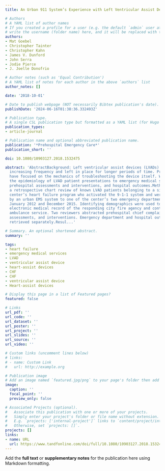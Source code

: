 ```yaml
---
title: An Urban 911 System’s Experience with Left Ventricular Assist Device Patients

# Authors
# A YAML list of author names
# If you created a profile for a user (e.g. the default `admin` user at `content/authors/admin/`), 
# write the username (folder name) here, and it will be replaced with their full name and linked to their profile.
authors:
- Mat Goebel
- Christopher Tainter
- Christopher Kahn
- James V. Dunford
- John Serra
- Jodie Pierce
- J. Joelle Donofrio

# Author notes (such as 'Equal Contribution')
# A YAML list of notes for each author in the above `authors` list
author_notes: []

date: '2018-10-01'

# Date to publish webpage (NOT necessarily Bibtex publication's date).
publishDate: '2024-06-16T01:38:36.332493Z'

# Publication type.
# A single CSL publication type but formatted as a YAML list (for Hugo requirements).
publication_types:
- article-journal

# Publication name and optional abbreviated publication name.
publication: '*Prehospital Emergency Care*'
publication_short: ''

doi: 10.1080/10903127.2018.1532475

abstract: 'AbstractBackground: Left ventricular assist devices (LVADs) are used with
  increasing frequency and left in place for longer periods of time. Prior publications
  have focused on the mechanics of troubleshooting the device itself. We aim to describe
  the epidemiology of LVAD patient presentations to emergency medical services (EMS),
  prehospital assessments and interventions, and hospital outcomes.Methods: This is
  a retrospective chart review of known LVAD patients belonging to a single academic
  center’s heart failure program who activated the 9-1-1 system and were transported
  by an urban EMS system to one of the center’s two emergency departments between
  January 2012 and December 2015. Identifying demographics were used to query the
  electronic medical record of the responding city fire agency and contracted transporting
  ambulance service. Two reviewers abstracted prehospital chief complaint, vital signs,
  assessments, and interventions. Emergency department and hospital outcomes were
  retrieved separately.Resul...'

# Summary. An optional shortened abstract.
summary: ''

tags:
- heart failure
- emergency medical services
- LVAD
- ventricular assist device
- heart-assist devices
- CHF
- CHF
- ventricular assist device
- Heart-assist devices

# Display this page in a list of Featured pages?
featured: false

# Links
url_pdf: ''
url_code: ''
url_dataset: ''
url_poster: ''
url_project: ''
url_slides: ''
url_source: ''
url_video: ''

# Custom links (uncomment lines below)
# links:
# - name: Custom Link
#   url: http://example.org

# Publication image
# Add an image named `featured.jpg/png` to your page's folder then add a caption below.
image:
  caption: ''
  focal_point: ''
  preview_only: false

# Associated Projects (optional).
#   Associate this publication with one or more of your projects.
#   Simply enter your project's folder or file name without extension.
#   E.g. `projects: ['internal-project']` links to `content/project/internal-project/index.md`.
#   Otherwise, set `projects: []`.
projects: []
links:
- name: URL
  url: https://www.tandfonline.com/doi/full/10.1080/10903127.2018.1532475
---
```


Add the **full text** or **supplementary notes** for the publication here using Markdown formatting.
